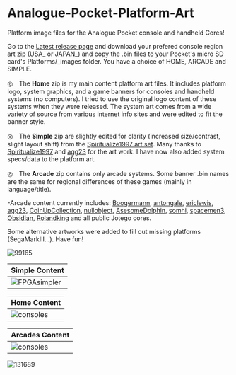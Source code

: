 # Analogue-Pocket-Platform-Art

Platform image files for the Analogue Pocket console and handheld Cores!

Go to the [Latest release page](https://github.com/Shissa43/Analogue-Pocket-Platform-Art/releases/tag/v0.2.7) and download your prefered console region art zip (USA_ or JAPAN_) and copy the .bin files to your Pocket's micro SD card's Platforms/_images folder.
You have a choice of HOME, ARCADE and SIMPLE.

◎　The **Home** zip is my main content platform art files. It includes platform logo, system graphics, and a game banners for consoles and handheld systems (no computers). I tried to use the original logo content of these systems when they were released. The system art comes from a wide variety of source from various internet info sites and were edited to fit the banner style.

◎　The **Simple** zip are slightly edited for clarity (increased size/contrast, slight layout shift) from the [Spiritualize1997 art set](https://github.com/spiritualized1997/openFPGA-Platform-Art-Set). Many thanks to [Spiritualize1997](https://github.com/spiritualized1997) and [agg23](https://github.com/agg23) for the art work. I have now also added system specs/data to the platform art.

◎　The **Arcade** zip contains only arcade systems. Some banner .bin names are the same for regional differences of these games (mainly in language/title). 


-Arcade content currently includes:
[Boogermann](https://github.com/opengateware), [antongale](https://github.com/antongale), [ericlewis](https://github.com/ericlewis), [agg23](https://github.com/agg23/openfpga-pong), [CoinUpCollection](https://github.com/Coin-OpCollection/Distribution-OpenFPGA), [nullobject](https://github.com/nullobject/openfpga-tecmo), [AsesomeDolphin](https://github.com/AwesomeDolphin), [somhi](https://github.com/somhi/FlappyBird), [spacemen3](https://github.com/spacemen3/PDP-1), [Obsidian](https://github.com/obsidian-dot-dev), [Rolandking](https://github.com/rolandking) and all public Jotego cores.

Some alternative artworks were added to fill out missing platforms (SegaMarkIII...).
Have fun!

![99165](https://user-images.githubusercontent.com/123542883/222607932-414202ec-5a4d-444e-8fb3-b7d1d9ac738c.gif)

| Simple Content |
| ------------- |
|  ![FPGAsimpler](https://github.com/Shissa43/Analogue-Pocket-Platform-Art/assets/123542883/3e719f38-fd44-48ce-89ac-b4d33c643692)



 





| Home Content | 
| ------------- |
| ![consoles](https://github.com/Shissa43/Analogue-Pocket-Platform-Art/assets/123542883/bd39da30-a948-435d-a2ea-53fc8f5bc678)


 

| Arcades Content | 
| ------------- |
| ![consoles](https://github.com/Shissa43/Analogue-Pocket-Platform-Art/assets/123542883/18c4ca99-2e5d-4424-b045-524066e694ad)







![131689](https://user-images.githubusercontent.com/123542883/222607670-7210c82e-fa3e-460f-a8e0-ef81bb5c7ec5.gif)
